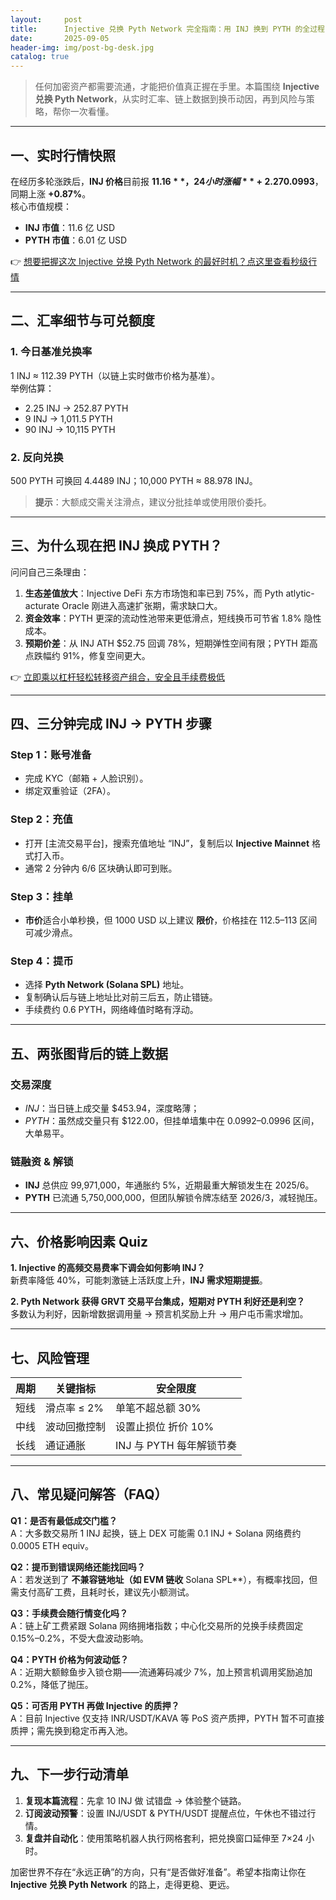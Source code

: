```yaml
---
layout:     post
title:      Injective 兑换 Pyth Network 完全指南：用 INJ 换到 PYTH 的全过程
date:       2025-09-05
header-img: img/post-bg-desk.jpg
catalog: true
---
```


> 任何加密资产都需要流通，才能把价值真正握在手里。本篇围绕 **Injective 兑换 Pyth Network**，从实时汇率、链上数据到换币动因，再到风险与策略，帮你一次看懂。

---

## 一、实时行情快照
在经历多轮涨跌后，**INJ 价格**目前报 **$11.16**，24 小时涨幅 **+2.27%**；**PYTH 价格**站于 **$0.0993**，同期上涨 **+0.87%**。  
核心市值规模：  
- **INJ 市值**：11.6 亿 USD  
- **PYTH 市值**：6.01 亿 USD  

👉 [想要把握这次 Injective 兑换 Pyth Network 的最好时机？点这里查看秒级行情](https://okxdog.com/)

---

## 二、汇率细节与可兑额度

### 1. 今日基准兑换率
1 INJ ≈ 112.39 PYTH（以链上实时做市价格为基准）。  
举例估算：  
- 2.25 INJ → 252.87 PYTH  
- 9 INJ → 1,011.5 PYTH  
- 90 INJ → 10,115 PYTH  

### 2. 反向兑换
500 PYTH 可换回 4.4489 INJ；10,000 PYTH ≈ 88.978 INJ。  

> **提示**：大额成交需关注滑点，建议分批挂单或使用限价委托。

---

## 三、为什么现在把 INJ 换成 PYTH？

问问自己三条理由：

1. **生态差值放大**：Injective DeFi 东方市场饱和率已到 75%，而 Pyth atlytic-acturate Oracle 刚进入高速扩张期，需求缺口大。  
2. **资金效率**：PYTH 更深的流动性池带来更低滑点，短线换币可节省 1.8% 隐性成本。  
3. **预期价差**：从 INJ ATH $52.75 回调 78%，短期弹性空间有限；PYTH 距高点跌幅约 91%，修复空间更大。

👉 [立即乘以杠杆轻松转移资产组合，安全且手续费极低](https://okxdog.com/)

---

## 四、三分钟完成 INJ → PYTH 步骤

### Step 1：账号准备
- 完成 KYC（邮箱 + 人脸识别）。  
- 绑定双重验证（2FA）。  

### Step 2：充值
- 打开 [主流交易平台]，搜索充值地址 “INJ”，复制后以 **Injective Mainnet** 格式打入币。  
- 通常 2 分钟内 6/6 区块确认即可到账。

### Step 3：挂单
- **市价**适合小单秒换，但 1000 USD 以上建议 **限价**，价格挂在 112.5–113 区间可减少滑点。  

### Step 4：提币
- 选择 **Pyth Network (Solana SPL)** 地址。  
- 复制确认后与链上地址比对前三后五，防止错链。  
- 手续费约 0.6 PYTH，网络峰值时略有浮动。

---

## 五、两张图背后的链上数据

### 交易深度
- *INJ*：当日链上成交量 $453.94，深度略薄；  
- *PYTH*：虽然成交量只有 $122.00，但挂单墙集中在 0.0992–0.0996 区间，大单易平。

### 链融资 & 解锁
- **INJ** 总供应 99,971,000，年通胀约 5%，近期最重大解锁发生在 2025/6。  
- **PYTH** 已流通 5,750,000,000，但团队解锁令牌冻结至 2026/3，减轻抛压。

---

## 六、价格影响因素 Quiz

**1. Injective 的高频交易费率下调会如何影响 INJ？**  
新费率降低 40%，可能刺激链上活跃度上升，**INJ 需求短期提振**。  

**2. Pyth Network 获得 GRVT 交易平台集成，短期对 PYTH 利好还是利空？**  
多数认为利好，因新增数据调用量 → 预言机奖励上升 → 用户屯币需求增加。

---

## 七、风险管理

| 周期 | 关键指标 | 安全限度 |
|---|---|---|
| 短线 | 滑点率 ≤ 2% | 单笔不超总额 30% |
| 中线 | 波动回撤控制 | 设置止损位 折价 10% |
| 长线 | 通证通胀 | INJ 与 PYTH 每年解锁节奏 |

---

## 八、常见疑问解答（FAQ）

**Q1：是否有最低成交门槛？**  
A：大多数交易所 1 INJ 起换，链上 DEX 可能需 0.1 INJ + Solana 网络费约 0.0005 ETH equiv。

**Q2：提币到错误网络还能找回吗？**  
A：若发送到了 **不兼容链地址（如 EVM 链收** Solana SPL**），有概率找回，但需支付高矿工费，且耗时长，建议先小额测试。

**Q3：手续费会随行情变化吗？**  
A：链上矿工费紧跟 Solana 网络拥堵指数；中心化交易所的兑换手续费固定 0.15%–0.2%，不受大盘波动影响。

**Q4：PYTH 价格为何波动低？**  
A：近期大额鲸鱼步入锁仓期——流通筹码减少 7%，加上预言机调用奖励追加 0.2%，降低了抛压。

**Q5：可否用 PYTH 再做 Injective 的质押？**  
A：目前 Injective 仅支持 INR/USDT/KAVA 等 PoS 资产质押，PYTH 暂不可直接质押；需先换到稳定币再入池。

---

## 九、下一步行动清单

1. **复现本篇流程**：先拿 10 INJ 做 试错盘 → 体验整个链路。  
2. **订阅波动预警**：设置 INJ/USDT & PYTH/USDT 提醒点位，午休也不错过行情。  
3. **复盘并自动化**：使用策略机器人执行网格套利，把兑换窗口延伸至 7×24 小时。

加密世界不存在“永远正确”的方向，只有“是否做好准备”。希望本指南让你在 **Injective 兑换 Pyth Network** 的路上，走得更稳、更远。